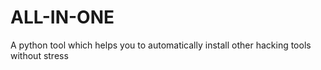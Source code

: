 # ALL-IN-ONE
A python tool which helps you to automatically install other hacking tools without stress
